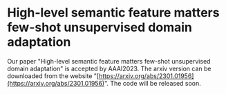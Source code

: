 # High-level semantic feature matters few-shot unsupervised domain adaptation
Our paper "High-level semantic feature matters few-shot unsupervised domain adaptation" is accepted by AAAI2023. The arxiv version can be downloaded from the website "[https://arxiv.org/abs/2301.01956](https://arxiv.org/abs/2301.01956)". The code will be released soon.

